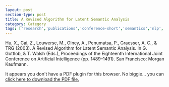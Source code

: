 ```yaml
---
layout: post
section-type: post
title: A Revised Algorithm for Latent Semantic Analysis
category: Category
tags: ['research','publications','conference-short','semantics','nlp','autotutor','its','education-research','discourse']
---
```

Hu, X., Cai, Z., Louwerse, M., Olney, A., Penumatsa, P., Graesser, A. C., & TRG (2003). A Revised Algorithm for Latent Semantic Analysis. In G. Gottlob, & T. Walsh (Eds.), Proceedings of the Eighteenth International Joint Conference on Artificial Intelligence (pp. 1489–1491). San Francisco: Morgan Kaufmann. 

<object data="https://umdrive.memphis.edu/aolney/public/publications/A%20Revised%20Algorithm%20for%20Latent%20Semantic%20Analysis.pdf" type="application/pdf" width="100%" height="600px">
 
  <p>It appears you don't have a PDF plugin for this browser.
  No biggie... you can <a href="https://umdrive.memphis.edu/aolney/public/publications/A%20Revised%20Algorithm%20for%20Latent%20Semantic%20Analysis.pdf">click here to
  download the PDF file.</a></p>
  
</object>
